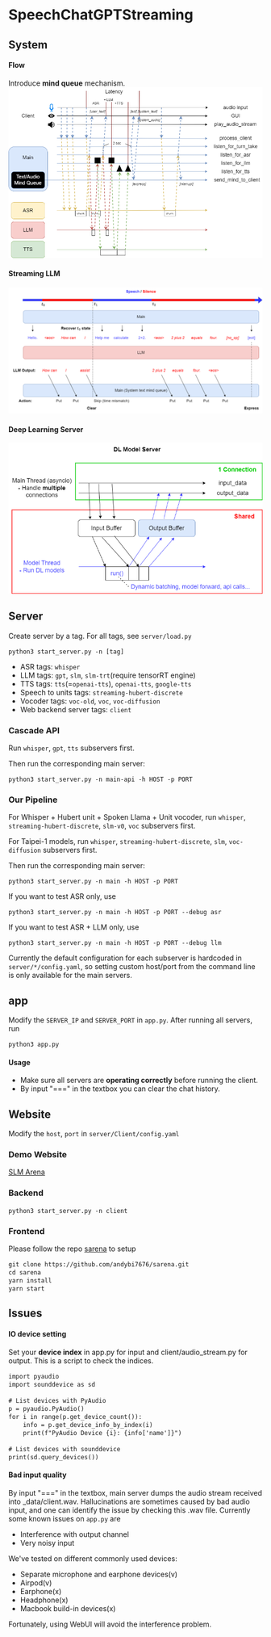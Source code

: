 # SpeechChatGPTStreaming

## System

#### Flow
Introduce **mind queue** mechanism.
<img src="imgs/SPML_flow2.drawio.png" alt="image" />

#### Streaming LLM
<img src="imgs/StreamLLM.drawio.png" alt="image" />

#### Deep Learning Server
<img src="imgs/server_base.drawio.png" alt="image" />

## Server
Create server by a tag. For all tags, see `server/load.py`
```
python3 start_server.py -n [tag]
```
- ASR tags: `whisper`
- LLM tags: `gpt`, `slm`, `slm-trt`(require tensorRT engine)
- TTS tags: `tts`(=`openai-tts`), `openai-tts`, `google-tts`
- Speech to units tags: `streaming-hubert-discrete`
- Vocoder tags: `voc-old`, `voc`, `voc-diffusion`
- Web backend server tags: `client`

### Cascade API
Run `whisper`, `gpt`, `tts` subservers first.

Then run the corresponding main server:
```
python3 start_server.py -n main-api -h HOST -p PORT
```

### Our Pipeline
For Whisper + Hubert unit + Spoken Llama + Unit vocoder, run `whisper`, `streaming-hubert-discrete`, `slm-v0`, `voc` subservers first.

For Taipei-1 models, run `whisper`, `streaming-hubert-discrete`, `slm`, `voc-diffusion` subservers first.

Then run the corresponding main server:
```
python3 start_server.py -n main -h HOST -p PORT
```

If you want to test ASR only, use
```
python3 start_server.py -n main -h HOST -p PORT --debug asr
```
If you want to test ASR + LLM only, use
```
python3 start_server.py -n main -h HOST -p PORT --debug llm
```

Currently the default configuration for each subserver is hardcoded in `server/*/config.yaml`, so setting custom host/port from the command line is only available for the main servers.

## app

Modify the `SERVER_IP` and `SERVER_PORT` in `app.py`.
After running all servers, run
```
python3 app.py
```

#### Usage
- Make sure all servers are **operating correctly** before running the client.
- By input "===" in the textbox you can clear the chat history.

## Website

Modify the `host`, `port` in `server/Client/config.yaml`

### Demo Website
[SLM Arena](https://slmarena.ntuspeechlab.com/)

### Backend
```
python3 start_server.py -n client
```
### Frontend

Please follow the repo [sarena](https://github.com/andybi7676/sarena) to setup
```
git clone https://github.com/andybi7676/sarena.git
cd sarena
yarn install
yarn start
```


## Issues

#### IO device setting
Set your **device index** in app.py for input and client/audio_stream.py for output. This is a script to check the indices.
```
import pyaudio
import sounddevice as sd

# List devices with PyAudio
p = pyaudio.PyAudio()
for i in range(p.get_device_count()):
    info = p.get_device_info_by_index(i)
    print(f"PyAudio Device {i}: {info['name']}")

# List devices with sounddevice
print(sd.query_devices())
```

#### Bad input quality

By input "===" in the textbox, main server dumps the audio stream received into _data/client.wav. Hallucinations are sometimes caused by bad audio input, and one can identify the issue by checking this .wav file. Currently some known issues on `app.py` are

- Interference with output channel
- Very noisy input

We've tested on different commonly used devices:
- Separate microphone and earphone devices(v)
- Airpod(v)
- Earphone(x)
- Headphone(x)
- Macbook build-in devices(x)

Fortunately, using WebUI will avoid the interference problem.
